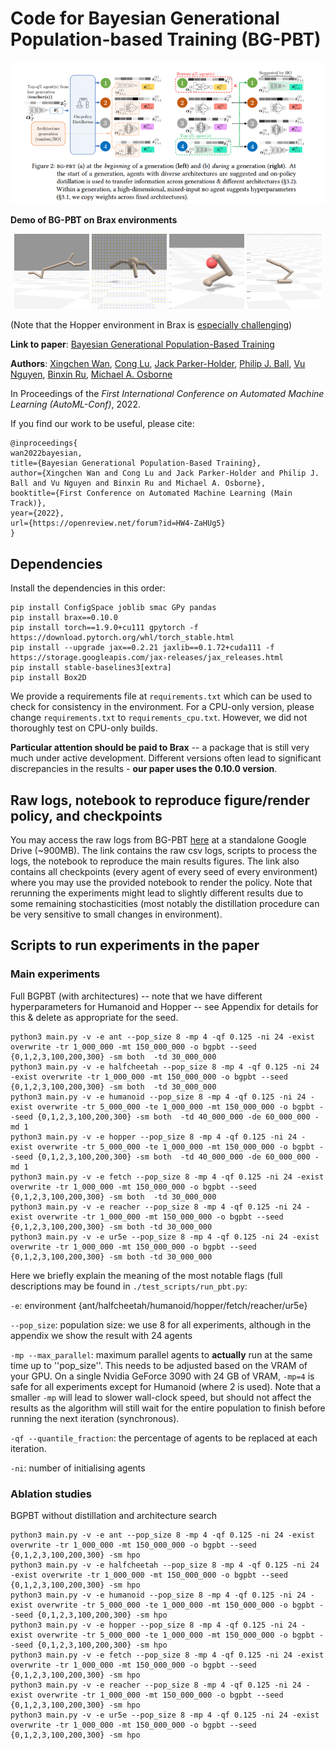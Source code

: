 # Code for Bayesian Generational Population-based Training (BG-PBT)

![BGPBT](figs/featured.png)

**Demo of BG-PBT on Brax environments**

<p align="center">
<img src="figs/image.gif" width="120" height="120" />
<img src="figs/image-2.gif" width="120" height="120" />
<img src="figs/image-3.gif" width="120" height="120" />
<img src="figs/image-4.gif" width="120" height="120" />
</p>

(Note that the Hopper environment in Brax is [especially challenging](https://github.com/google/brax/issues/129))

**Link to paper**:
[Bayesian Generational Population-Based Training](https://openreview.net/forum?id=HW4-ZaHUg5)

**Authors**: [Xingchen Wan](https://www.robots.ox.ac.uk/~xwan/), [Cong Lu](https://www.conglu.co.uk/), [Jack Parker-Holder](https://jparkerholder.github.io/), [Philip J. Ball](https://scholar.google.co.uk/citations?user=5Cm8L90AAAAJ&hl=en/), [Vu Nguyen](http://vu-nguyen.org/), [Binxin Ru](https://rubinxin.github.io/), [Michael A. Osborne](https://www.robots.ox.ac.uk/~mosb/)

In Proceedings of the _First International Conference on Automated Machine Learning (AutoML-Conf)_, 2022.

If you find our work to be useful, please cite:

```
@inproceedings{
wan2022bayesian,
title={Bayesian Generational Population-Based Training},
author={Xingchen Wan and Cong Lu and Jack Parker-Holder and Philip J. Ball and Vu Nguyen and Binxin Ru and Michael A. Osborne},
booktitle={First Conference on Automated Machine Learning (Main Track)},
year={2022},
url={https://openreview.net/forum?id=HW4-ZaHUg5}
}
```

## Dependencies

Install the dependencies in this order:
```
pip install ConfigSpace joblib smac GPy pandas
pip install brax==0.10.0
pip install torch==1.9.0+cu111 gpytorch -f https://download.pytorch.org/whl/torch_stable.html
pip install --upgrade jax==0.2.21 jaxlib==0.1.72+cuda111 -f https://storage.googleapis.com/jax-releases/jax_releases.html
pip install stable-baselines3[extra]
pip install Box2D
```

We provide a requirements file at `requirements.txt` which can be used to check for consistency in the environment.
For a CPU-only version, please change `requirements.txt` to `requirements_cpu.txt`.
However, we did not thoroughly test on CPU-only builds.

**Particular attention should be paid to Brax** -- a package that is still very much under active development.
Different versions often lead to significant discrepancies in the results - **our paper uses the 0.10.0 version**.

## Raw logs, notebook to reproduce figure/render policy, and checkpoints
You may access the raw logs from BG-PBT [here](https://drive.google.com/drive/folders/1vy2Y36_PYnVsWgf9iyKAXW6IDSN77Hzw?usp=sharing) at a standalone Google Drive (~900MB). The link contains the raw csv logs, scripts to process the logs, the notebook to reproduce the main results figures. The link also contains all checkpoints (every agent of every seed of every environment) where you may use the provided notebook to render the policy. Note that rerunning the experiments might lead to slightly different results due to some remaining stochasticities (most notably the distillation procedure can be very sensitive to small changes in environment).

## Scripts to run experiments in the paper

### Main experiments

Full BGPBT (with architectures) -- note that we have different hyperparameters for Humanoid and Hopper -- see Appendix
for details for this & delete as appropriate for the seed.

```
python3 main.py -v -e ant --pop_size 8 -mp 4 -qf 0.125 -ni 24 -exist overwrite -tr 1_000_000 -mt 150_000_000 -o bgpbt --seed {0,1,2,3,100,200,300} -sm both  -td 30_000_000
python3 main.py -v -e halfcheetah --pop_size 8 -mp 4 -qf 0.125 -ni 24 -exist overwrite -tr 1_000_000 -mt 150_000_000 -o bgpbt --seed {0,1,2,3,100,200,300} -sm both  -td 30_000_000
python3 main.py -v -e humanoid --pop_size 8 -mp 4 -qf 0.125 -ni 24 -exist overwrite -tr 5_000_000 -te 1_000_000 -mt 150_000_000 -o bgpbt --seed {0,1,2,3,100,200,300} -sm both  -td 40_000_000 -de 60_000_000 -md 1
python3 main.py -v -e hopper --pop_size 8 -mp 4 -qf 0.125 -ni 24 -exist overwrite -tr 5_000_000 -te 1_000_000 -mt 150_000_000 -o bgpbt --seed {0,1,2,3,100,200,300} -sm both  -td 40_000_000 -de 60_000_000 -md 1
python3 main.py -v -e fetch --pop_size 8 -mp 4 -qf 0.125 -ni 24 -exist overwrite -tr 1_000_000 -mt 150_000_000 -o bgpbt --seed {0,1,2,3,100,200,300} -sm both  -td 30_000_000
python3 main.py -v -e reacher --pop_size 8 -mp 4 -qf 0.125 -ni 24 -exist overwrite -tr 1_000_000 -mt 150_000_000 -o bgpbt --seed {0,1,2,3,100,200,300} -sm both -td 30_000_000
python3 main.py -v -e ur5e --pop_size 8 -mp 4 -qf 0.125 -ni 24 -exist overwrite -tr 1_000_000 -mt 150_000_000 -o bgpbt --seed {0,1,2,3,100,200,300} -sm both -td 30_000_000
```

Here we briefly explain the meaning of the most notable flags (full descriptions may be found in `./test_scripts/run_pbt.py`:

`-e`: environment {ant/halfcheetah/humanoid/hopper/fetch/reacher/ur5e}

`--pop_size`: population size: we use 8 for all experiments, although in the appendix we show the result with 24 agents

`-mp --max_parallel`: maximum parallel agents to **actually** run at the same time up to ''pop_size''.
This needs to be adjusted based on the VRAM of your GPU. On a single Nvidia GeForce 3090 with 24 GB of VRAM,
`-mp=4` is safe for all experiments except for Humanoid (where 2 is used). Note that a smaller `-mp`
will lead to slower wall-clock speed, but should not affect the results as the algorithm will
still wait for the entire population to finish before running the next iteration (synchronous).

`-qf --quantile_fraction`: the percentage of agents to be replaced at each iteration.

`-ni`: number of initialising agents


### Ablation studies

BGPBT without distillation and architecture search

```
python3 main.py -v -e ant --pop_size 8 -mp 4 -qf 0.125 -ni 24 -exist overwrite -tr 1_000_000 -mt 150_000_000 -o bgpbt --seed {0,1,2,3,100,200,300} -sm hpo
python3 main.py -v -e halfcheetah --pop_size 8 -mp 4 -qf 0.125 -ni 24 -exist overwrite -tr 1_000_000 -mt 150_000_000 -o bgpbt --seed {0,1,2,3,100,200,300} -sm hpo
python3 main.py -v -e humanoid --pop_size 8 -mp 4 -qf 0.125 -ni 24 -exist overwrite -tr 5_000_000 -te 1_000_000 -mt 150_000_000 -o bgpbt --seed {0,1,2,3,100,200,300} -sm hpo
python3 main.py -v -e hopper --pop_size 8 -mp 4 -qf 0.125 -ni 24 -exist overwrite -tr 5_000_000 -te 1_000_000 -mt 150_000_000 -o bgpbt --seed {0,1,2,3,100,200,300} -sm hpo
python3 main.py -v -e fetch --pop_size 8 -mp 4 -qf 0.125 -ni 24 -exist overwrite -tr 1_000_000 -mt 150_000_000 -o bgpbt --seed {0,1,2,3,100,200,300} -sm hpo
python3 main.py -v -e reacher --pop_size 8 -mp 4 -qf 0.125 -ni 24 -exist overwrite -tr 1_000_000 -mt 150_000_000 -o bgpbt --seed {0,1,2,3,100,200,300} -sm hpo
python3 main.py -v -e ur5e --pop_size 8 -mp 4 -qf 0.125 -ni 24 -exist overwrite -tr 1_000_000 -mt 150_000_000 -o bgpbt --seed {0,1,2,3,100,200,300} -sm hpo
```
